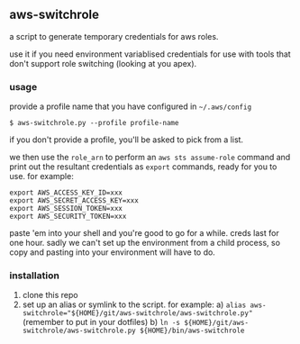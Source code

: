## aws-switchrole
a script to generate temporary credentials for aws roles.

use it if you need environment variablised credentials for use with tools
that don't support role switching (looking at you apex).


### usage
provide a profile name that you have configured in `~/.aws/config`

```
$ aws-switchrole.py --profile profile-name
```

if you don't provide a profile, you'll be asked to pick from a list.

we then use the `role_arn` to perform an `aws sts assume-role` command and
print out the resultant credentials as `export` commands, ready for you to
use.  for example:

```
export AWS_ACCESS_KEY_ID=xxx
export AWS_SECRET_ACCESS_KEY=xxx
export AWS_SESSION_TOKEN=xxx
export AWS_SECURITY_TOKEN=xxx
```

paste 'em into your shell and you're good to go for a while.  creds last for
one hour.  sadly we can't set up the environment from a child process, so copy
and pasting into your environment will have to do.


### installation
  1. clone this repo
  2. set up an alias or symlink to the script.  for example:
    a) `alias aws-switchrole="${HOME}/git/aws-switchrole/aws-switchrole.py"` (remember to put in your dotfiles)
    b) `ln -s ${HOME}/git/aws-switchrole/aws-switchrole.py ${HOME}/bin/aws-switchrole`
